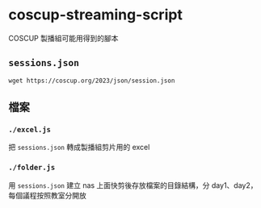 # coscup-streaming-script

COSCUP 製播組可能用得到的腳本

## `sessions.json`

```
wget https://coscup.org/2023/json/session.json
```

## 檔案

### `./excel.js`

把 `sessions.json` 轉成製播組剪片用的 excel

### `./folder.js`

用 `sessions.json` 建立 nas 上面快剪後存放檔案的目錄結構，分 day1、day2，每個議程按照教室分開放
